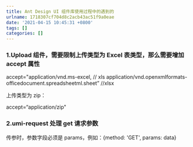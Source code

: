```yaml
---
title: Ant Design UI 组件库使用过程中的遇到的
urlname: 1718307cf704d8c2acb43ac51f9a0eae
date: '2021-04-15 10:45:31 +0800'
tags: []
categories: []
---
```


### 1.Upload 组件，需要限制上传类型为 Excel 表类型，那么需要增加 accept 属性

accept="application/vnd.ms-excel, // xls
application/vnd.openxmlformats-officedocument.spreadsheetml.sheet” //xlsx

上传类型为 zip：

accept=“application/zip"

### 2.umi-request 处理 get 请求参数

传参时，参数字段必须是 params，例如：{method: 'GET', params: data}
